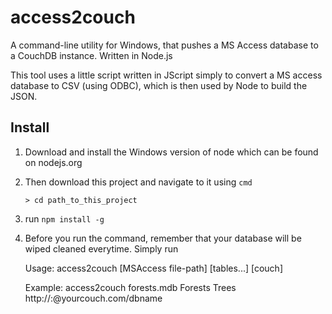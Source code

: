 access2couch
============

A command-line utility for Windows, that pushes a MS Access database to a CouchDB instance. Written in Node.js

This tool uses a little script written in JScript simply to convert a MS access database to CSV (using ODBC), which is then used by Node to build the JSON.

## Install

1. Download and install the Windows version of node which can be found on nodejs.org

2. Then download this project and navigate to it using `cmd`
   
       > cd path_to_this_project

3. run `npm install -g`

4. Before you run the command, remember that your database will be wiped cleaned everytime. Simply run

    Usage:
      access2couch [MSAccess file-path] [tables...] [couch]

    Example:
        access2couch forests.mdb Forests Trees http://<username>:<password>@yourcouch.com/dbname
